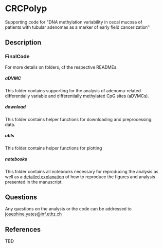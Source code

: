# CRCPolyp
Supporting code for "DNA methylation variability in cecal mucosa of patients with tubular adenomas as a marker of early field cancerization"

## Description

### FinalCode

For more details on folders, cf the respective READMEs.

##### aDVMC 

This folder contains supporting for the analysis of adenoma-related differentially variable and differentially methylated CpG sites (aDVMCs). 

##### download

This folder contains helper functions for downloading and preprocessing data.

##### utils

This folder contains helper functions for plotting 

##### notebooks

This folder contains all notebooks necessary for reproducing the analysis as well as a [detailed explanation](https://github.com/BoevaLab/CRCPolyp/blob/main/FinalCode/notebooks/README.md) of how to reproduce the figures and analysis presented in the manuscript.

## Questions

Any questions on the analysis or the code can be addressed to josephine.yates@inf.ethz.ch

## References

TBD




